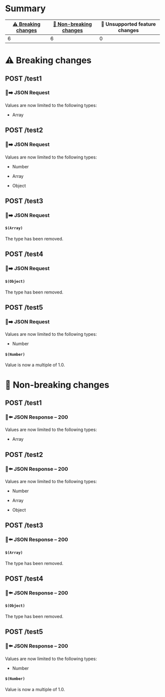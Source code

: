 # Summary

| [⚠️ Breaking changes](#breaking-changes) | [🙆 Non-breaking changes](#non-breaking-changes) | 🤷 Unsupported feature changes |
|------------------------------------------|-------------------------------------------------|-------------------------------|
| 6                                        | 6                                               | 0                             |

# <span id="breaking-changes"></span>⚠️ Breaking changes

## **POST** /test1

### 📱➡️ JSON Request

Values are now limited to the following types:

-   Array

## **POST** /test2

### 📱➡️ JSON Request

Values are now limited to the following types:

-   Number

-   Array

-   Object

## **POST** /test3

### 📱➡️ JSON Request

#### `$(Array)`

The type has been removed.

## **POST** /test4

### 📱➡️ JSON Request

#### `$(Object)`

The type has been removed.

## **POST** /test5

### 📱➡️ JSON Request

Values are now limited to the following types:

-   Number

#### `$(Number)`

Value is now a multiple of 1.0.

# <span id="non-breaking-changes"></span>🙆 Non-breaking changes

## **POST** /test1

### 📱⬅️ JSON Response – 200

Values are now limited to the following types:

-   Array

## **POST** /test2

### 📱⬅️ JSON Response – 200

Values are now limited to the following types:

-   Number

-   Array

-   Object

## **POST** /test3

### 📱⬅️ JSON Response – 200

#### `$(Array)`

The type has been removed.

## **POST** /test4

### 📱⬅️ JSON Response – 200

#### `$(Object)`

The type has been removed.

## **POST** /test5

### 📱⬅️ JSON Response – 200

Values are now limited to the following types:

-   Number

#### `$(Number)`

Value is now a multiple of 1.0.
